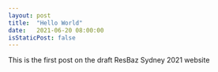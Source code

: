 ```yaml
---
layout: post
title:  "Hello World"
date:   2021-06-20 08:00:00
isStaticPost: false
---
```

This is the first post on the draft ResBaz Sydney 2021 website